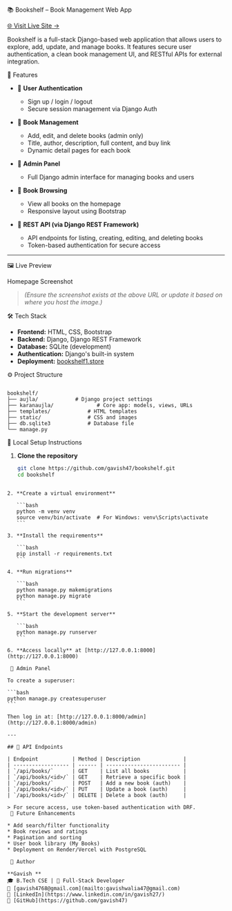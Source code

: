 📚 Bookshelf – Book Management Web App

[🌐 Visit Live Site →](https://bookshelf1.store)

Bookshelf is a full-stack Django-based web application that allows users to explore, add, update, and manage books. It features secure user authentication, a clean book management UI, and RESTful APIs for external integration.

🚀 Features

- 🔐 **User Authentication**
  - Sign up / login / logout
  - Secure session management via Django Auth

- 📖 **Book Management**
  - Add, edit, and delete books (admin only)
  - Title, author, description, full content, and buy link
  - Dynamic detail pages for each book

- 📄 **Admin Panel**
  - Full Django admin interface for managing books and users

- 🔎 **Book Browsing**
  - View all books on the homepage
  - Responsive layout using Bootstrap

- 🧩 **REST API (via Django REST Framework)**
  - API endpoints for listing, creating, editing, and deleting books
  - Token-based authentication for secure access

---

 🖼️ Live Preview

 Homepage Screenshot


> *(Ensure the screenshot exists at the above URL or update it based on where you host the image.)*

 🛠️ Tech Stack

- **Frontend:** HTML, CSS, Bootstrap
- **Backend:** Django, Django REST Framework
- **Database:** SQLite (development)
- **Authentication:** Django's built-in system
- **Deployment:** [bookshelf1.store](https://bookshelf1.store)

⚙️ Project Structure

```

bookshelf/
├── aujla/            # Django project settings
├── karanaujla/              # Core app: models, views, URLs
├── templates/            # HTML templates
├── static/               # CSS and images
├── db.sqlite3            # Database file
└── manage.py

````
 🧪 Local Setup Instructions

1. **Clone the repository**
   ```bash
   git clone https://github.com/gavish47/bookshelf.git
   cd bookshelf
````

2. **Create a virtual environment**

   ```bash
   python -m venv venv
   source venv/bin/activate  # For Windows: venv\Scripts\activate
   ```

3. **Install the requirements**

   ```bash
   pip install -r requirements.txt
   ```

4. **Run migrations**

   ```bash
   python manage.py makemigrations
   python manage.py migrate
   ```

5. **Start the development server**

   ```bash
   python manage.py runserver
   ```

6. **Access locally** at [http://127.0.0.1:8000](http://127.0.0.1:8000)

 🔐 Admin Panel

To create a superuser:

```bash
python manage.py createsuperuser
```

Then log in at: [http://127.0.0.1:8000/admin](http://127.0.0.1:8000/admin)

---

## 🔗 API Endpoints

| Endpoint           | Method | Description              |
| ------------------ | ------ | ------------------------ |
| `/api/books/`      | GET    | List all books           |
| `/api/books/<id>/` | GET    | Retrieve a specific book |
| `/api/books/`      | POST   | Add a new book (auth)    |
| `/api/books/<id>/` | PUT    | Update a book (auth)     |
| `/api/books/<id>/` | DELETE | Delete a book (auth)     |

> For secure access, use token-based authentication with DRF.
 🌱 Future Enhancements

* Add search/filter functionality
* Book reviews and ratings
* Pagination and sorting
* User book library (My Books)
* Deployment on Render/Vercel with PostgreSQL

 👤 Author

**Gavish **
🎓 B.Tech CSE | 🔧 Full-Stack Developer
📧 [gavish4768@gmail.com](mailto:gavishwalia47@gmail.com)
🔗 [LinkedIn](https://www.linkedin.com/in/gavish27/)
🔗 [GitHub](https://github.com/gavish47)



